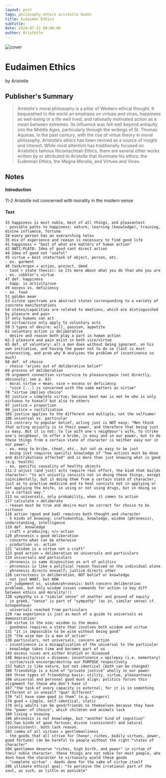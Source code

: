 ```yaml
---
layout: post
tags: philosophy ethics aristotle books
title: Eudaimen Ethics
subtitle: 
date: 2024-07-22 00:00:00
author: Aristotle
---
```


![cover](https://books.google.co.uk/books/publisher/content?id=9T2OAwAAQBAJ&pg=PP1&img=1&zoom=3&hl=en&bul=1&sig=ACfU3U0_ZxFDhO8i7Y2pgIhKLdjpD5Uozw)

# Eudaimen Ethics

by Aristotle

## Publisher's Summary 
<!-- No more than a couple paragraphs summarizing this BOOK -->

>Aristotle's moral philosophy is a pillar of Western ethical thought. It bequeathed to the world an emphasis on virtues and vices, happiness as well-being or a life well lived, and rationally motivated action as a mean between extremes. Its influence was felt well beyond antiquity into the Middle Ages, particularly through the writings of St. Thomas Aquinas. In the past century, with the rise of virtue theory in moral philosophy, Aristotle’s ethics has been revived as a source of insight and interest. While most attention has traditionally focused on Aristotle’s famous Nicomachean Ethics, there are several other works written by or attributed to Aristotle that illuminate his ethics: the Eudemian Ethics, the Magna Moralia, and Virtues and Vices.

## Notes
<!-- The main content of my thoughts really -->

#### Introduction
11-2 Aristotle not concerned with morality in the modern sense
#### Text
```
33 happiness is most noble, best of all things, and pleasantest
- possible paths to happiness: nature, learning (knowledge), training, divine influence, fortune
34 every person has an overarching telos
35 mix of experience and reason is necessary to find good life
41 happiness = "best of what are matters of human action"
42 ANTI-PLATO: Idea of good cant direct action
44 Idea of good not "useful"
45 virtue = best state/task of object, person, etc.
- ex. garment
46 task/ergon = action, project, deed
- task > state (hexis): so its more about what you do than who you are
- ex. cobbler's virtue
47 def. happiness
- happ. is activity/use
49 excess vs. deficiency
- ex. food
51 golden mean
53 virute spectrums are abstract states corresponding to a variety of concrete manifestations
54 states/capacities are related to emotions, which are distinguished by pleasure and pain
57 only humans can act
58 virtue/vice only apply to voluntary acts
59 3 types of desire: will, passion, appetite
61 voluntary action is deliberative
- desire and reason both play a part in human action
62-3 pleasure and pain exist in both vice/virtue
65 def. of voluntary: all a man does without being ignorant, on his own initiative, and having the power not to do so (last is most interesting, and prob why A analyzes the problem of incontinence so much)
68 def. of choice
- choice "arises out of deliberative belief"
69 process of deliberation
70 argument connection virtue/vice to pleasure/pain (not directly, obviously; see p. 62)
- moral virtue = mean; vice = excess or deficiency
- "vice [...] is concerned with the same matters as virtue"
78 "virtue implies choice"
93 justice = complete virtue; because best man is not he who is only virtuous to himself but also to others
97 justice = proportion
98 justice = rectification
105 justice applies to the different and multiple, not the selfsame!
106 universal vs. particular
111 contrary to popular belief, acting just is NOT easy: "Men think that acting unjustly is in their power, and therefore that being just is easy. But it is not: to lie with one's neighbour's wife, to strike one's neighbour, to offer a bribe, is easy and in our power, but to do these things from a certain state of character is neither easy nor in our power."
- ex. easy to bribe, cheat, etc., but not as easy to be just
- being just requires specific knowledge of "how actions must be done and distributions effected" and is more than just knowing what is good (e.g. health)
- ex. specific causality of healthy objects
111-2 unjust (and just) acts require real effort, the kind that builds character: "to act unjustly consists not in doing these things, except coincidentally, but in doing them from a certain state of character, just as to practise medicine and to heal consists not in applying or not applying the knife, in using or not using drugs, but in doing so in a certain way."
113 no universals, only probability, when it comes to action
117 calculate = deliberate
- reason must be true and desire must be correct for choice to be virtuous
118 action (good and bad) requires both thought and character
- 5 kinds of knowing: craftsmanship, knowledge, wisdom (phronesis), understanding, intelligence
119 def. knowledge
- craft = producing; =/= action
120 phronesis = good deliberation
- concerns what can be otherwise
- production vs. action
121 "wisdom is a virtue not a craft"
123 good action = deliberation on universals and particulars
124 universals and particulars
- phronesis is same disposition as art of politics
- phronesis is like a political reason foucsed on the individual alone
- phronesis directs oneself; justice directs other
126 correctness in deliberation, NOT belief or knowledge
- not just WHAT, but HOW
127 judgement vs. wisdom/phronesis: both concern deliberative problems, but only wisdom issues commands for action (a key diff between ethics and morality!!)
128 sympathy is a "similar sense" of another and ground of equity
- in greek, "sense" is part of "sympathy" (as in, similar sense) cf. Schopenhauer
- universals reached from particulars
129 raw experience is just as much of a guide to universals as demonstration!
130 virtue is the aim; wisdom is the means
- goodness requires a state that involves both wisdom and virtue
131 "it is impossible to be wise without being good"
135 "the wise man is a man of action"
138 particulars, not universals, concern action
- incontinence is a misapplication of the universal to the particular
- knowledge takes time and becomes part of us
143 excess vices are either brutish or diseased
148 depravity/vice = disease; incontinence = epilepsy (i.e. momentary)
- virtue/vice encourge/destroy our PURPOSE respectively
152 habit is like nature, but not identical (both can be changed)
160 friendship is a kind of "private justice" wholly in our power
164 three types of friendship basis: utility, virtue, pleasantness
166 universal and personal good must align; politics forces this alignment for those who don't have it
167 "the task of every capacity is external; for it is in something different or in oneself *qua* different"
170 "all have some good in them" (e.g. singers)
174 good = simple, self-identical, static
178 only adults can be good/friends to themselves because they have the "power of choice", which children and animals lack
189 living = knowing
196 phronesis is not knowledge, but "another kind of cognition"
202 two kinds of good fortune: divine (consistent) and natural (inconsistent). both lack reason.
203 combo of all virtues = gentlemanliness
- the goods that all strive for (honor, riches, bodily virtues, power, good fortune) can be harmful to people without the right "states of character"
204 gentlemen deserve "riches, high birth, and power" in virtue of their noble character. these things are not noble for most people, who dont have the character to virtuously wield these goods
- "complete virtue" - deeds done for the sake of virtue itself
206 ultimate ethical goal: "to perceive the irrational part of the soul, as such, as little as possible"
``` 
